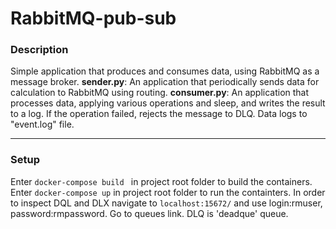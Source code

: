 # RabbitMQ-pub-sub
### Description
Simple application that produces and consumes data, using RabbitMQ as a message broker.
**sender.py**: An application that periodically sends data for calculation to RabbitMQ using routing.
**consumer.py**: An application that processes data, applying various operations and sleep, and writes the result to a log. If the operation failed, rejects the message to DLQ.
Data logs to "event.log" file.
_______________
### Setup
Enter `docker-compose build ` in project root folder to build the containers.
Enter `docker-compose up` in project root folder to run the containters.
In order to inspect DQL and DLX navigate to `localhost:15672/` and use login:rmuser, password:rmpassword. Go to queues link. DLQ is 'deadque' queue.
